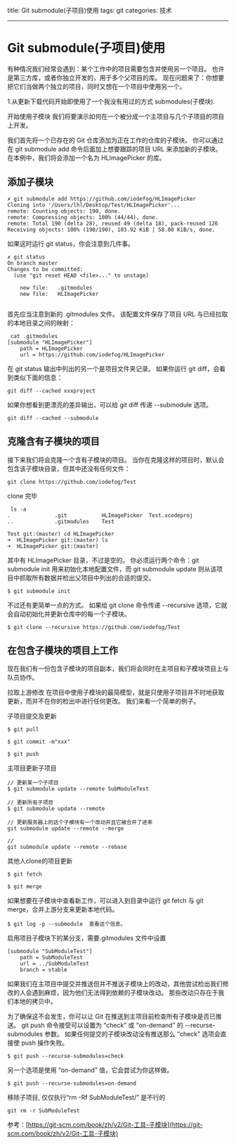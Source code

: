 title: Git submodule(子项目)使用
tags: git
categories: 技术

----

# Git submodule(子项目)使用


有种情况我们经常会遇到：某个工作中的项目需要包含并使用另一个项目。 也许是第三方库，或者你独立开发的，用于多个父项目的库。 现在问题来了：你想要把它们当做两个独立的项目，同时又想在一个项目中使用另一个。


1.从更新下载代码开始即使用了一个我没有用过的方式 submodules(子模块).


开始使用子模块
我们将要演示如何在一个被分成一个主项目与几个子项目的项目上开发。

我们首先将一个已存在的 Git 仓库添加为正在工作的仓库的子模块。 你可以通过在 git submodule add 命令后面加上想要跟踪的项目 URL 来添加新的子模块。 在本例中，我们将会添加一个名为 HLImagePicker 的库。

## 添加子模块

```base
✗ git submodule add https://github.com/iodefog/HLImagePicker
Cloning into '/Users/lhl/Desktop/Test/HLImagePicker'...
remote: Counting objects: 190, done.
remote: Compressing objects: 100% (44/44), done.
remote: Total 190 (delta 28), reused 49 (delta 18), pack-reused 126
Receiving objects: 100% (190/190), 103.92 KiB | 58.00 KiB/s, done.

```


如果这时运行 git status，你会注意到几件事。


```
✗ git status
On branch master
Changes to be committed:
  (use "git reset HEAD <file>..." to unstage)

	new file:   .gitmodules
	new file:   HLImagePicker


```

首先应当注意到新的 .gitmodules 文件。 该配置文件保存了项目 URL 与已经拉取的本地目录之间的映射：


```
 cat .gitmodules 
[submodule "HLImagePicker"]
	path = HLImagePicker
	url = https://github.com/iodefog/HLImagePicker

```

在 git status 输出中列出的另一个是项目文件夹记录。 如果你运行 git diff，会看到类似下面的信息：

```
git diff --cached xxxproject 
```

如果你想看到更漂亮的差异输出，可以给 git diff 传递 --submodule 选项。

```
git diff --cached --submodule
```

## 克隆含有子模块的项目

接下来我们将会克隆一个含有子模块的项目。 当你在克隆这样的项目时，默认会包含该子模块目录，但其中还没有任何文件：

```
git clone https://github.com/iodefog/Test
```

clone 完毕

```
 ls -a
.              .git           HLImagePicker  Test.xcodeproj
..             .gitmodules    Test

Test git:(master) cd HLImagePicker 
➜  HLImagePicker git:(master) ls
➜  HLImagePicker git:(master) 

```

其中有 HLImagePicker 目录，不过是空的。 你必须运行两个命令：git submodule init 用来初始化本地配置文件，而 git submodule update 则从该项目中抓取所有数据并检出父项目中列出的合适的提交。

```
$ git submodule init 
```

不过还有更简单一点的方式。 如果给 git clone 命令传递 --recursive 选项，它就会自动初始化并更新仓库中的每一个子模块。

```
$ git clone --recursive https://github.com/iodefog/Test

```


## 在包含子模块的项目上工作

现在我们有一份包含子模块的项目副本，我们将会同时在主项目和子模块项目上与队员协作。

拉取上游修改
在项目中使用子模块的最简模型，就是只使用子项目并不时地获取更新，而并不在你的检出中进行任何更改。 我们来看一个简单的例子。

子项目提交及更新

```
$ git pull
 
$ git commit -m"xxx"

$ git push

```

主项目更新子项目

```
// 更新某一个子项目
$ git submodule update --remote SubModuleTest

// 更新所有子项目
$ git submodule update --remote

// 更新服务器上的这个子模块有一个改动并且它被合并了进来
git submodule update --remote --merge

//
git submodule update --remote --rebase

```

其他人clone的项目更新

```
$ git fetch

$ git merge   

```

如果想要在子模块中查看新工作，可以进入到目录中运行 git fetch 与 git merge，合并上游分支来更新本地代码。


```
$ git log -p --submodule  查看这个信息。
```


启用项目子模块下的某分支，需要.gitmodules 文件中设置

```
[submodule "SubModuleTest"]
	path = SubModuleTest
	url = ../SubModuleTest
	branch = stable
```


如果我们在主项目中提交并推送但并不推送子模块上的改动，其他尝试检出我们修改的人会遇到麻烦，因为他们无法得到依赖的子模块改动。 那些改动只存在于我们本地的拷贝中。

为了确保这不会发生，你可以让 Git 在推送到主项目前检查所有子模块是否已推送。 git push 命令接受可以设置为 “check” 或 “on-demand” 的 --recurse-submodules 参数。 如果任何提交的子模块改动没有推送那么 “check” 选项会直接使 push 操作失败。

```
$ git push --recurse-submodules=check
```

另一个选项是使用 “on-demand” 值，它会尝试为你这样做。

```
$ git push --recurse-submodules=on-demand
```


移除子项目, 仅仅执行“rm -Rf SubModuleTest/” 是不行的

```
git rm -r SubModuleTest 
```

参考：[https://git-scm.com/book/zh/v2/Git-工具-子模块](https://git-scm.com/book/zh/v2/Git-工具-子模块)
